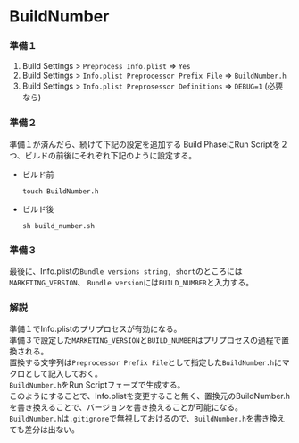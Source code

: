 BuildNumber
===========

### 準備１

1. Build Settings > `Preprocess Info.plist` => `Yes`
2. Build Settings > `Info.plist Preprocessor Prefix File` => `BuildNumber.h`
3. Build Settings > `Info.plist Preprosessor Definitions` => `DEBUG=1` (必要なら)

### 準備２

準備１が済んだら、続けて下記の設定を追加する
Build PhaseにRun Scriptを２つ、ビルドの前後にそれぞれ下記のように設定する。

- ビルド前  

  `touch BuildNumber.h`

- ビルド後

   `sh build_number.sh`

### 準備３

最後に、Info.plistの`Bundle versions string, short`のところには`MARKETING_VERSION`、
`Bundle version`には`BUILD_NUMBER`と入力する。


### 解説

準備１でInfo.plistのプリプロセスが有効になる。  
準備３で設定した`MARKETING_VERSION`と`BUILD_NUMBER`はプリプロセスの過程で置換される。  
置換する文字列は`Preprocessor Prefix File`として指定した`BuildNumber.h`にマクロとして記入しておく。  
`BuildNumber.h`をRun Scriptフェーズで生成する。  
このようにすることで、Info.plistを変更すること無く、置換元のBuildNumber.hを書き換えることで、バージョンを書き換えることが可能になる。
`BuildNumber.h`は`.gitignore`で無視しておけるので、`BuildNumber.h`を書き換えても差分は出ない。
